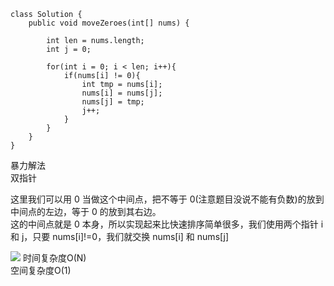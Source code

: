 ```
class Solution {
    public void moveZeroes(int[] nums) {
        
        int len = nums.length;
        int j = 0;

        for(int i = 0; i < len; i++){
            if(nums[i] != 0){
                int tmp = nums[i];
                nums[i] = nums[j];
                nums[j] = tmp;
                j++;
            }
        }
    }
}
```


暴力解法  
双指针  

这里我们可以用 0 当做这个中间点，把不等于 0(注意题目没说不能有负数)的放到中间点的左边，等于 0 的放到其右边。  
这的中间点就是 0 本身，所以实现起来比快速排序简单很多，我们使用两个指针 i 和 j，只要 nums[i]!=0，我们就交换 nums[i] 和 nums[j]

![](https://pic.leetcode-cn.com/36d1ac5d689101cbf9947465e94753c626eab7fcb736ae2175f5d87ebc85fdf0-283_2.gif)
时间复杂度O(N)   
空间复杂度O(1) 
